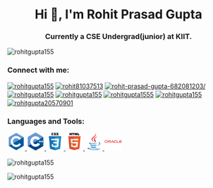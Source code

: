 <h1 align="center">Hi 👋, I'm Rohit Prasad Gupta</h1>
<h3 align="center">Currently a CSE Undergrad(junior) at KIIT.</h3>

<p align="left"> <img src="https://komarev.com/ghpvc/?username=rohitgupta155&label=Profile%20views&color=0e75b6&style=flat" alt="rohitgupta155" /> </p>

<h3 align="left">Connect with me:</h3>
<p align="left">
<a href="https://codepen.io/rohitgupta155" target="blank"><img align="center" src="https://raw.githubusercontent.com/rahuldkjain/github-profile-readme-generator/master/src/images/icons/Social/codepen.svg" alt="rohitgupta155" height="30" width="40" /></a>
<a href="https://twitter.com/rohit81037513" target="blank"><img align="center" src="https://raw.githubusercontent.com/rahuldkjain/github-profile-readme-generator/master/src/images/icons/Social/twitter.svg" alt="rohit81037513" height="30" width="40" /></a>
<a href="https://linkedin.com/in/rohit-prasad-gupta-682081203/" target="blank"><img align="center" src="https://raw.githubusercontent.com/rahuldkjain/github-profile-readme-generator/master/src/images/icons/Social/linked-in-alt.svg" alt="rohit-prasad-gupta-682081203/" height="30" width="40" /></a>
<a href="https://fb.com/rohitgupta155" target="blank"><img align="center" src="https://raw.githubusercontent.com/rahuldkjain/github-profile-readme-generator/master/src/images/icons/Social/facebook.svg" alt="rohitgupta155" height="30" width="40" /></a>
<a href="https://instagram.com/rohitgupta155" target="blank"><img align="center" src="https://raw.githubusercontent.com/rahuldkjain/github-profile-readme-generator/master/src/images/icons/Social/instagram.svg" alt="rohitgupta155" height="30" width="40" /></a>
<a href="https://www.codechef.com/users/rohitgupta1555" target="blank"><img align="center" src="https://cdn.jsdelivr.net/npm/simple-icons@3.1.0/icons/codechef.svg" alt="rohitgupta1555" height="30" width="40" /></a>
<a href="https://www.hackerrank.com/rohitgupta155" target="blank"><img align="center" src="https://raw.githubusercontent.com/rahuldkjain/github-profile-readme-generator/master/src/images/icons/Social/hackerrank.svg" alt="rohitgupta155" height="30" width="40" /></a>
<a href="https://www.leetcode.com/rohitgupta20570901" target="blank"><img align="center" src="https://raw.githubusercontent.com/rahuldkjain/github-profile-readme-generator/master/src/images/icons/Social/leet-code.svg" alt="rohitgupta20570901" height="30" width="40" /></a>
</p>

<h3 align="left">Languages and Tools:</h3>
<p align="left"> <a href="https://www.cprogramming.com/" target="_blank" rel="noreferrer"> <img src="https://raw.githubusercontent.com/devicons/devicon/master/icons/c/c-original.svg" alt="c" width="40" height="40"/> </a> <a href="https://www.w3schools.com/cpp/" target="_blank" rel="noreferrer"> <img src="https://raw.githubusercontent.com/devicons/devicon/master/icons/cplusplus/cplusplus-original.svg" alt="cplusplus" width="40" height="40"/> </a> <a href="https://www.w3schools.com/css/" target="_blank" rel="noreferrer"> <img src="https://raw.githubusercontent.com/devicons/devicon/master/icons/css3/css3-original-wordmark.svg" alt="css3" width="40" height="40"/> </a> <a href="https://www.w3.org/html/" target="_blank" rel="noreferrer"> <img src="https://raw.githubusercontent.com/devicons/devicon/master/icons/html5/html5-original-wordmark.svg" alt="html5" width="40" height="40"/> </a> <a href="https://www.java.com" target="_blank" rel="noreferrer"> <img src="https://raw.githubusercontent.com/devicons/devicon/master/icons/java/java-original.svg" alt="java" width="40" height="40"/> </a> <a href="https://www.oracle.com/" target="_blank" rel="noreferrer"> <img src="https://raw.githubusercontent.com/devicons/devicon/master/icons/oracle/oracle-original.svg" alt="oracle" width="40" height="40"/> </a> </p>

<p><img align="center" src="https://github-readme-stats.vercel.app/api/top-langs?username=rohitgupta155&show_icons=true&locale=en&layout=compact" alt="rohitgupta155" /></p>

<p><img align="center" src="https://github-readme-streak-stats.herokuapp.com/?user=rohitgupta155&" alt="rohitgupta155" /></p>
